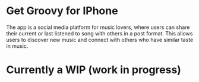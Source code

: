 # Get Groovy for IPhone

The app is a social media platform for music lovers, where users can share their current or last listened to song with others in a post format. This allows users to discover new music and connect with others who have similar taste in music. 

# Currently a WIP (work in progress)
